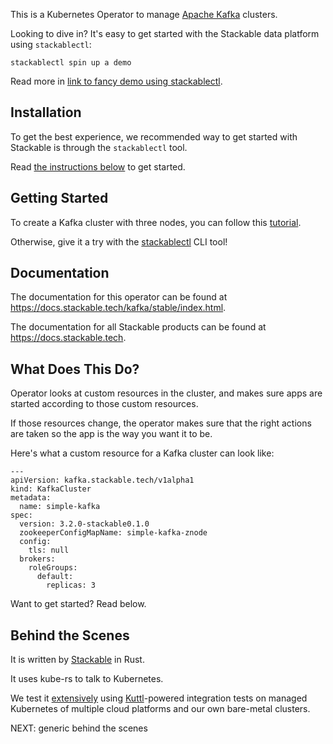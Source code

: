 This is a Kubernetes Operator to manage [Apache Kafka](https://kafka.apache.org/) clusters.

Looking to dive in? It's easy to get started with the Stackable data platform using `stackablectl`:

```
stackablectl spin up a demo
```

Read more in [link to fancy demo using stackablectl](#).

## Installation

To get the best experience, we recommended way to get started with Stackable is through the `stackablectl` tool.

Read [the instructions below](#) to get started.

## Getting Started

To create a Kafka cluster with three nodes, you can follow this [tutorial](https://docs.stackable.tech/kafka/stable/getting_started/first_steps.html).

Otherwise, give it a try with the [stackablectl](https://docs.stackable.tech/home/stable/getting_started.html) CLI tool!

## Documentation

The documentation for this operator can be found at <https://docs.stackable.tech/kafka/stable/index.html>.

The documentation for all Stackable products can be found at <https://docs.stackable.tech>.

## What Does This Do?

Operator looks at custom resources in the cluster, and makes sure apps are started according to those custom resources.

If those resources change, the operator makes sure that the right actions are taken so the app is the way you want it to be.

Here's what a custom resource for a Kafka cluster can look like:

```
---
apiVersion: kafka.stackable.tech/v1alpha1
kind: KafkaCluster
metadata:
  name: simple-kafka
spec:
  version: 3.2.0-stackable0.1.0
  zookeeperConfigMapName: simple-kafka-znode
  config:
    tls: null
  brokers:
    roleGroups:
      default:
        replicas: 3
```

Want to get started? Read below.

## Behind the Scenes

It is written by [Stackable](https://www.stackable.tech) in Rust.

It uses kube-rs to talk to Kubernetes.

We test it [extensively](https://ci.stackable.tech/) using [Kuttl](https://kuttl.dev/)-powered integration tests on managed Kubernetes of multiple cloud platforms and our own bare-metal clusters.

NEXT: generic behind the scenes